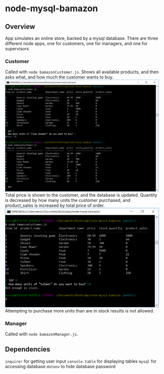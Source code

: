 # node-mysql-bamazon

## Overview
App simulates an online store, backed by a mysql database. There are three different node apps, one for customers, one for managers, and one for supervisors

### Customer
Called with `node bamazonCustomer.js`. Shows all available products, and then asks what, and how much the customer wants to buy.
![alt text](images/customer1.png)
Total price is shown to the customer, and the database is updated. Quantity is decreased by how many units the customer purchased, and product_sales is increased by total price of order.
![alt text](images/customer2.png)
Attempting to purchase more units than are in stock results is not allowed.

### Manager
Called with `node bamazonManager.js`.

## Dependencies
`inquirer` for getting user input
`console.table` for displaying tables
`mysql` for accessing database
`dotenv` to hide database password